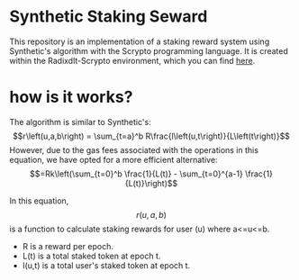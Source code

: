 # Synthetic Staking Seward
This repository is an implementation of a staking reward system using Synthetic's algorithm with the Scrypto programming language. It is created within the Radixdlt-Scrypto environment, which you can find [here](https://github.com/radixdlt/radixdlt-scrypto).

# how is it works?
The algorithm is similar to Synthetic's:
$$r\left(u,a,b\right) = \sum_{t=a}^b R\frac{l\left(u,t\right)}{L\left(t\right)}$$
However, due to the gas fees associated with the operations in this equation, we have opted for a more efficient alternative:
$$=Rk\left(\sum_{t=0}^b \frac{1}{L(t)} - \sum_{t=0}^{a-1} \frac{1}{L(t)}\right)$$

In this equation,
$$r\left(u,a,b\right)$$
is a function to calculate staking rewards for user (u) where a<=u<=b. 
- R is a reward per epoch.
- L(t) is a total staked token at epoch t.
- l(u,t) is a total user's staked token at epoch t.
